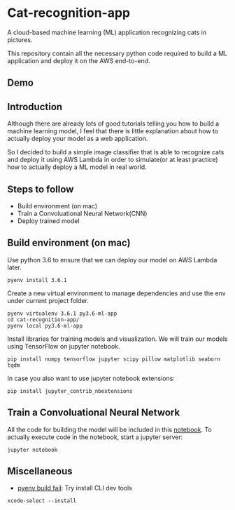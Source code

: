 # Cat-recognition-app
A cloud-based machine learning (ML) application recognizing cats in pictures.

This repository contain all the necessary python code required to build a ML application
and deploy it on the AWS end-to-end.

## Demo




## Introduction
Although there are already lots of good tutorials telling you how to build a machine learning model, 
I feel that there is little explanation about how to actually deploy your model as a web application.

So I decided to build a simple image classifier
that is able to recognize cats and deploy it using AWS Lambda in order to simulate(or at least practice) 
how to actually deploy a ML model in real world.
 
 

## Steps to follow
- Build environment (on mac)
- Train a Convoluational Neural Network(CNN)
- Deploy trained model



## Build environment (on mac)
Use python 3.6 to ensure that we can deploy our model on AWS Lambda later.
```commandline
pyenv install 3.6.1
```

Create a new virtual environment to manage dependencies 
and use the env under current project folder.
```commandline
pyenv virtualenv 3.6.1 py3.6-ml-app
cd cat-recognition-app/
pyenv local py3.6-ml-app
```

Install libraries for training models and visualization.
We will train our models using TensorFlow on jupyter notebook.
```commandline
pip install numpy tensorflow jupyter scipy pillow matplotlib seaborn tqdm
```

In case you also want to use jupyter notebook extensions:
```commandline
pip install jupyter_contrib_nbextensions
```

## Train a Convoluational Neural Network

All the code for building the model will be included in this [notebook](cat_recognizer.ipynb). 
To actually execute code in the notebook, start a jupyter server:

```commandline
jupyter notebook
```





## Miscellaneous
- [pyenv build fail](https://github.com/pyenv/pyenv/issues/655): Try install CLI dev tools
```commandline
xcode-select --install
```












